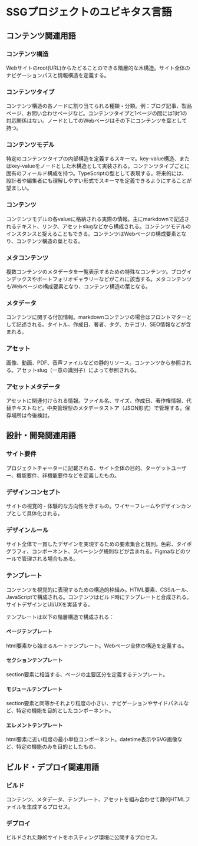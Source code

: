 # SSGプロジェクトのユビキタス言語

## コンテンツ関連用語

### コンテンツ構造
Webサイトのroot(URL)からたどることのできる階層的な木構造。サイト全体のナビゲーションパスと情報構造を定義する。

### コンテンツタイプ
コンテンツ構造の各ノードに割り当てられる種類・分類。例：ブログ記事、製品ページ、お問い合わせページなど。コンテンツタイプと1ページの間には1対1の対応関係はない。ノードとしてのWebページはその下にコンテンツを葉として持つ。

### コンテンツモデル
特定のコンテンツタイプの内部構造を定義するスキーマ。key-value構造、またはkey-valueをノードとした木構造として実装される。コンテンツタイプごとに固有のフィールド構成を持つ。TypeScriptの型として表現する。将来的には、設計者や編集者にも理解しやすい形式でスキーマを定義できるようにすることが望ましい。

### コンテンツ
コンテンツモデルの各valueに格納される実際の情報。主にmarkdownで記述されるテキスト、リンク、アセットslugなどから構成される。コンテンツモデルのインスタンスと捉えることもできる。コンテンツはWebページの構成要素となり、コンテンツ構造の葉となる。

### メタコンテンツ
複数コンテンツのメタデータを一覧表示するための特殊なコンテンツ。ブログインデックスやポートフォリオギャラリーなどがこれに該当する。メタコンテンツもWebページの構成要素となり、コンテンツ構造の葉となる。

### メタデータ
コンテンツに関する付加情報。markdownコンテンツの場合はフロントマターとして記述される。タイトル、作成日、著者、タグ、カテゴリ、SEO情報などが含まれる。

### アセット
画像、動画、PDF、音声ファイルなどの静的リソース。コンテンツから参照される。アセットslug（一意の識別子）によって参照される。

### アセットメタデータ
アセットに関連付けられる情報。ファイル名、サイズ、作成日、著作権情報、代替テキストなど。中央管理型のメタデータストア（JSON形式）で管理する。保存場所は今後検討。

## 設計・開発関連用語

### サイト要件
プロジェクトチャーターに記載される、サイト全体の目的、ターゲットユーザー、機能要件、非機能要件などを定義したもの。

### デザインコンセプト
サイトの視覚的・体験的な方向性を示すもの。ワイヤーフレームやデザインカンプとして具体化される。

### デザインルール
サイト全体で一貫したデザインを実現するための要素集合と規則。色彩、タイポグラフィ、コンポーネント、スペーシング規則などが含まれる。Figmaなどのツールで管理される場合もある。

### テンプレート
コンテンツを視覚的に表現するための構造的枠組み。HTML要素、CSSルール、JavaScriptで構成される。コンテンツはビルド時にテンプレートと合成される。サイトデザインとUI/UXを実装する。

テンプレートは以下の階層構造で構成される：

#### ページテンプレート
html要素から始まるルートテンプレート。Webページ全体の構造を定義する。

#### セクションテンプレート
section要素に相当する、ページの主要区分を定義するテンプレート。

#### モジュールテンプレート
section要素と同等かそれより粒度の小さい、ナビゲーションやサイドパネルなど、特定の機能を目的としたコンポーネント。

#### エレメントテンプレート
html要素に近い粒度の最小単位コンポーネント。datetime表示やSVG画像など、特定の機能のみを目的としたもの。

## ビルド・デプロイ関連用語

### ビルド
コンテンツ、メタデータ、テンプレート、アセットを組み合わせて静的HTMLファイルを生成するプロセス。

### デプロイ
ビルドされた静的サイトをホスティング環境に公開するプロセス。
